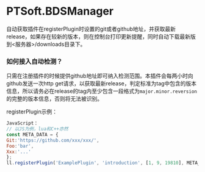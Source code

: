 # PTSoft.BDSManager
自动获取插件在registerPlugin时设置的git或者github地址，并获取最新release，如果存在较新的版本，则在控制台打印更新提醒，同时自动下载最新版到<服务器>/downloads目录下。

### 如何接入自动检测？
只需在注册插件的时候提供github地址即可纳入检测范围。本插件会每两小时向github发送一次http get请求，以获取最新release，判定标准为tag中包含的版本信息，所以请务必在release的tag内至少包含一段格式为`major.minor.reversion`的完整的版本信息，否则将无法被识别。

registerPlugin示例：
```javascript
JavaScript：
// 以JS为例，lua和C++亦然
const META_DATA = {
Git:'https://github.com/xxx/xxx/',
Foo:'bar',
Xxx:'...'
};
ll.registerPlugin('ExamplePlugin', 'introduction', [1, 9, 19810], META_DATA);
```
